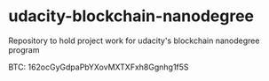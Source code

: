 # udacity-blockchain-nanodegree
Repository to hold project work for udacity's blockchain nanodegree program

BTC: 162ocGyGdpaPbYXovMXTXFxh8Ggnhg1f5S